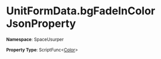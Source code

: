 # UnitFormData.bgFadeInColor JsonProperty

<small>**Namespace**: SpaceUsurper</small>

<small>**Property Type**: ScriptFunc&lt;[Color](https://docs.unity3d.com/ScriptReference/Color.html)&gt;</small>

